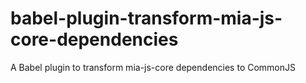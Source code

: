 # babel-plugin-transform-mia-js-core-dependencies
A Babel plugin to transform mia-js-core dependencies to CommonJS
